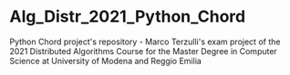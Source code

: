 # Alg_Distr_2021_Python_Chord
Python Chord project's repository - Marco Terzulli's exam project of the 2021 Distributed Algorithms Course for the Master Degree in Computer Science at University of Modena and Reggio Emilia

